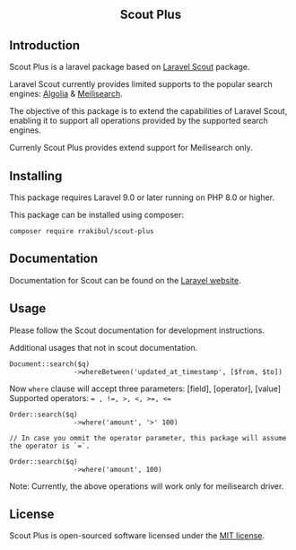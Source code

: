 <h2 align="center">Scout Plus</h2>

## Introduction

Scout Plus is a laravel package based on [Laravel Scout](https://github.com/laravel/scout) package. 

Laravel Scout currently provides limited supports to the popular search engines: [Algolia](https://www.algolia.com/) & [Meilisearch](https://github.com/meilisearch/meilisearch). 

The objective of this package is to extend the capabilities of Laravel Scout, enabling it to support all operations provided by the supported search engines.

Currenly Scout Plus provides extend support for Meilisearch only. 

## Installing

This package requires Laravel 9.0 or later running on PHP 8.0 or higher.

This package can be installed using composer:

````
composer require rrakibul/scout-plus
````

## Documentation

Documentation for Scout can be found on the [Laravel website](https://laravel.com/docs/master/scout).

## Usage

Please follow the Scout documentation for development instructions. 

Additional usages that not in scout documentation.

````
Document::search($q)
                ->whereBetween('updated_at_timestamp', [$from, $to])

````

Now `where` clause will accept three parameters: [field], [operator], [value]
Supported operators: ` = , !=, >, <, >=, <= `

````
Order::search($q)
                ->where('amount', '>' 100)
````

````
// In case you ommit the operator parameter, this package will assume the operator is `=`.   

Order::search($q)
                ->where('amount', 100)
````

Note: Currently, the above operations will work only for meilisearch driver.

## License

Scout Plus is open-sourced software licensed under the [MIT license](LICENSE.md).
